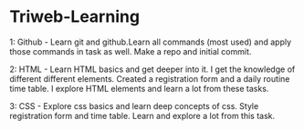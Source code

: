 # Triweb-Learning

1: Github - Learn git and github.Learn all commands (most used) and apply those commands in task as well. Make a repo and initial commit.

2: HTML - Learn HTML basics and get deeper into it. I get the knowledge of different different elements. Created a registration form and a daily routine time table. I explore HTML elements and learn a lot from these tasks.

3: CSS - Explore css basics and learn deep concepts of css. Style registration form and time table. Learn and explore a lot from this task.
